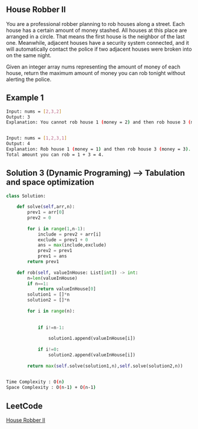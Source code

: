 ## House Robber II
You are a professional robber planning to rob houses along a street. Each house has a certain amount of money stashed. All houses at this place are arranged in a circle. That means the first house is the neighbor of the last one. Meanwhile, adjacent houses have a security system connected, and it will automatically contact the police if two adjacent houses were broken into on the same night.

Given an integer array nums representing the amount of money of each house, return the maximum amount of money you can rob tonight without alerting the police.

 
## Example 1


```bash
Input: nums = [2,3,2]
Output: 3
Explanation: You cannot rob house 1 (money = 2) and then rob house 3 (money = 2), because they are adjacent houses.


Input: nums = [1,2,3,1]
Output: 4
Explanation: Rob house 1 (money = 1) and then rob house 3 (money = 3).
Total amount you can rob = 1 + 3 = 4.
```
## Solution 3 (Dynamic Programing) --> Tabulation and space optimization
```Python
class Solution:
    
    def solve(self,arr,n):
        prev1 = arr[0]
        prev2 = 0
        
        for i in range(1,n-1):
            include = prev2 + arr[i]
            exclude = prev1 + 0
            ans = max(include,exclude)
            prev2 = prev1
            prev1 = ans
        return prev1
    
    def rob(self, valueInHouse: List[int]) -> int:
        n=len(valueInHouse)
        if n==1:
            return valueInHouse[0]
        solution1 = []*n
        solution2 = []*n
    
        for i in range(n):
            
            
            if i!=n-1:
                
                solution1.append(valueInHouse[i])
            
            if i!=0:
                solution2.append(valueInHouse[i])
            
        return max(self.solve(solution1,n),self.solve(solution2,n))
    
```
```bash
Time Complexity : O(n)
Space Complexity : O(n-1) + O(n-1)
```
## LeetCode
[House Robber II](https://leetcode.com/problems/house-robber-ii/)
